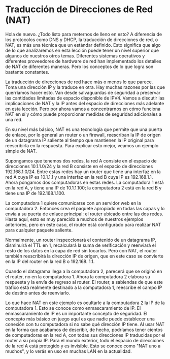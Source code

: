 # Traducción de Direcciones de Red (NAT)

Hola de nuevo. ¿Todo listo para meternos de lleno en esto? A diferencia de los protocolos como DNS y DHCP, la traducción de direcciones de red, o NAT, es más una técnica que un estándar definido. Esto significa que algo de lo que analizaremos en esta lección puede tener un nivel superior que algunos de nuestros otros temas. Diferentes sistemas operativos y diferentes proveedores de hardware de red han implementado los detalles de NAT de diferentes maneras. Pero los conceptos de lo que logra son bastante constantes.

La traducción de direcciones de red hace más o menos lo que parece. Toma una dirección IP y la traduce en otra. Hay muchas razones por las que querríamos hacer esto. Van desde salvaguardas de seguridad a preservar las cantidades limitadas de espacio disponible de IPV4. Vamos a discutir las implicaciones de NAT y la IP antes del espacio de direcciones más adelante en esta lección. Pero por ahora vamos a concentrarnos en cómo funciona NAT en sí y cómo puede proporcionar medidas de seguridad adicionales a una red.

En su nivel más básico, NAT es una tecnología que permite que una puerta de enlace, por lo general un router o un firewall, reescriban la IP de origen de un datagrama IP saliente al tiempo que mantienen la IP original para reescribirla en la respuesta. Para explicar esto mejor, veamos un ejemplo simple de NAT.

Supongamos que tenemos dos redes, la red A consiste en el espacio de direcciones 10.1.1.0/24 y la red B consiste en el espacio de direcciones 192.168.1.0/24. Entre estas redes hay un router que tiene una interfaz en la red A cuya IP es 10.1.1.1 y una interfaz en la red B cuya IP es 192.168.1.1. Ahora pongamos dos computadoras en estas redes. La computadora 1 está en la red A, y tiene una IP de 10.1.1.100; la computadora 2 está en la red B y tiene una IP de 192.168.1.100.

La computadora 1 quiere comunicarse con un servidor web en la computadora 2. Entonces crea el paquete apropiado en todas las capas y lo envía a su puerta de enlace principal: el router ubicado entre las dos redes. Hasta aquí, esto es muy parecido a muchos de nuestros ejemplos anteriores, pero en este caso, el router está configurado para realizar NAT para cualquier paquete saliente.

Normalmente, un router inspeccionará el contenido de un datagrama IP, disminuirá el TTL en 1, recalculará la suma de verificación y reenviará el resto de los datos en la capa de red sin tocarlos. Pero con NAT, el router también reescribirá la dirección IP de origen, que en este caso se convierte en la IP del router en la red B o 192.168. 1.1.

Cuando el datagrama llega a la computadora 2, parecerá que se originó en el router, no en la computadora 1. Ahora la computadora 2 elabora su respuesta y la envía de regreso al router. El router, a sabiendas de que este tráfico está realmente destinado a la computadora 1, reescribe el campo IP de destino antes de reenviarlo.

Lo que hace NAT en este ejemplo es ocultarle a la computadora 2 la IP de la computadora 1. Esto se conoce como enmascaramiento de IP. El enmascaramiento de IP es un importante concepto de seguridad. El concepto más básico en juego aquí es que nadie puede establecer una conexión con tu computadora si no sabe qué dirección IP tiene. Al usar NAT en la forma que acabamos de describir, de hecho, podríamos tener cientos de computadoras en la red A, con todas sus direcciones IP traducidas por el router a su propia IP. Para el mundo exterior, todo el espacio de direcciones de la red A está protegido y es invisible. Esto se conoce como "NAT uno a muchos", y lo verás en uso en muchas LAN en la actualidad.
